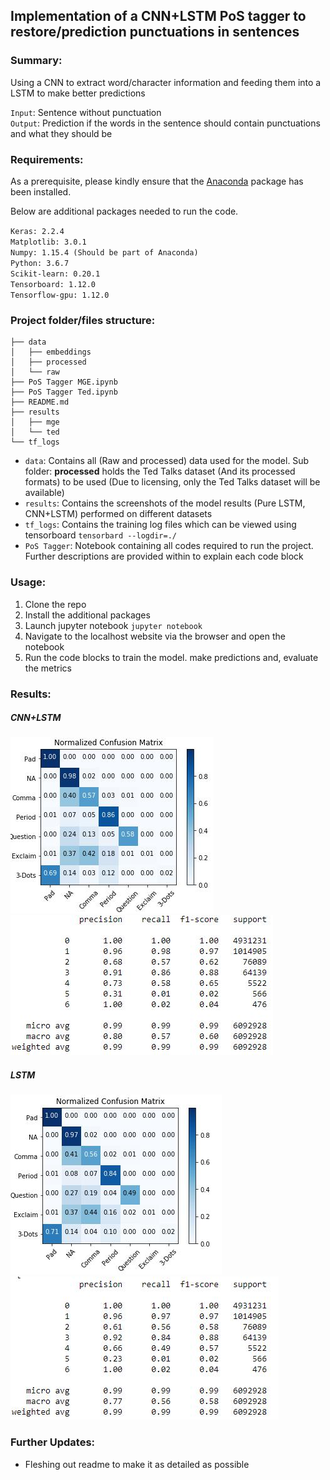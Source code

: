 ## Implementation of a CNN+LSTM PoS tagger to restore/prediction punctuations in sentences

### Summary:
Using a CNN to extract word/character information and feeding them into a LSTM to make better predictions

`Input`: Sentence without punctuation  
`Output`: Prediction if the words in the sentence should contain punctuations and what they should be

### Requirements:
As a prerequisite, please kindly ensure that the [Anaconda](https://www.anaconda.com/download/) package has been installed.

Below are additional packages needed to run the code.

`Keras: 2.2.4`  
`Matplotlib: 3.0.1`  
`Numpy: 1.15.4 (Should be part of Anaconda)`  
`Python: 3.6.7`  
`Scikit-learn: 0.20.1`  
`Tensorboard: 1.12.0`  
`Tensorflow-gpu: 1.12.0`

### Project folder/files structure:
```
├── data
│   ├── embeddings
│   ├── processed
│   └── raw
├── PoS Tagger MGE.ipynb
├── PoS Tagger Ted.ipynb
├── README.md
├── results
│   ├── mge
│   └── ted
└── tf_logs
```
* `data`: Contains all (Raw and processed) data used for the model. Sub folder: **processed** holds the Ted Talks dataset (And its processed formats) to be used (Due to licensing, only the Ted Talks dataset will be available)
* `results`: Contains the screenshots of the model results (Pure LSTM, CNN+LSTM) performed on different datasets
* `tf_logs`: Contains the training log files which can be viewed using tensorboard `tensorbard --logdir=./`
* `PoS Tagger`: Notebook containing all codes required to run the project. Further descriptions are provided within to explain each code block

### Usage:

1. Clone the repo
2. Install the additional packages
3. Launch jupyter notebook `jupyter notebook`
4. Navigate to the localhost website via the browser and open the notebook
5. Run the code blocks to train the model. make predictions and, evaluate the metrics

### Results:

##### CNN+LSTM
![Confusion matrix](./images/glove_cnn_lstm_cm.jpg)
![Classification report](./images/glove_cnn_lstm_cr.jpg)

##### LSTM
![Confusion matrix](./images/glove_lstm_cm.jpg)
![Classification report](./images/glove_lstm_cr.jpg)

### Further Updates:

* Fleshing out readme to make it as detailed as possible